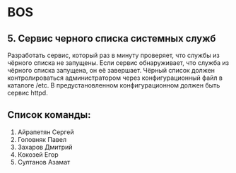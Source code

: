 # BOS
## 5. Сервис черного списка системных служб
Разработать сервис, который раз в минуту проверяет, что службы из чёрного списка не запущены. Если сервис обнаруживает, что служба из чёрного списка запущена, он её завершает. Чёрный список должен контролироваться администратором через конфигурационный файл в каталоге /etc. В предустановленном конфигурационном должен быть сервис httpd.
## Список команды:
1. Айрапетян Сергей
2. Головняк Павел
3. Захаров Дмитрий
4. Кокозей Егор
5. Султанов Азамат
